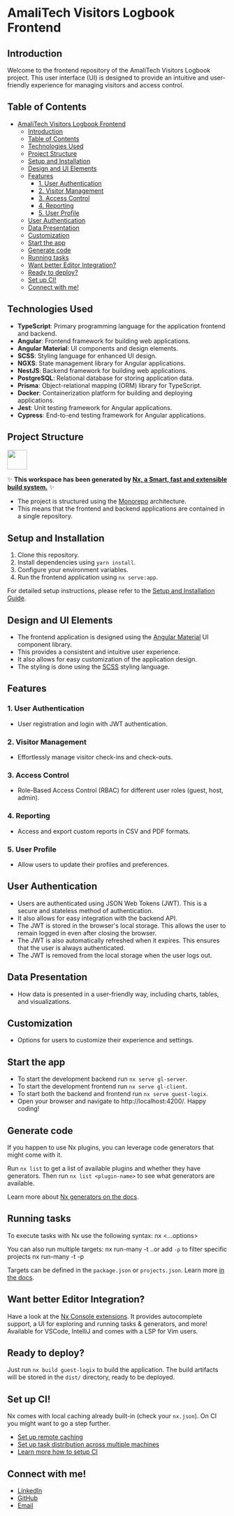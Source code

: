 # AmaliTech Visitors Logbook Frontend

## Introduction

Welcome to the frontend repository of the AmaliTech Visitors Logbook project. This user interface (UI) is designed to provide an intuitive and user-friendly experience for managing visitors and access control.

## Table of Contents

- [AmaliTech Visitors Logbook Frontend](#amalitech-visitors-logbook-frontend)
	- [Introduction](#introduction)
	- [Table of Contents](#table-of-contents)
	- [Technologies Used](#technologies-used)
	- [Project Structure](#project-structure)
	- [Setup and Installation](#setup-and-installation)
	- [Design and UI Elements](#design-and-ui-elements)
	- [Features](#features)
		- [1. User Authentication](#1-user-authentication)
		- [2. Visitor Management](#2-visitor-management)
		- [3. Access Control](#3-access-control)
		- [4. Reporting](#4-reporting)
		- [5. User Profile](#5-user-profile)
	- [User Authentication](#user-authentication)
	- [Data Presentation](#data-presentation)
	- [Customization](#customization)
	- [Start the app](#start-the-app)
	- [Generate code](#generate-code)
	- [Running tasks](#running-tasks)
	- [Want better Editor Integration?](#want-better-editor-integration)
	- [Ready to deploy?](#ready-to-deploy)
	- [Set up CI!](#set-up-ci)
	- [Connect with me!](#connect-with-me)

## Technologies Used

- **TypeScript**: Primary programming language for the application frontend and backend.
- **Angular**: Frontend framework for building web applications.
- **Angular Material**: UI components and design elements.
- **SCSS**: Styling language for enhanced UI design.
- **NGXS**: State management library for Angular applications.
- **NestJS**: Backend framework for building web applications.
- **PostgreSQL**: Relational database for storing application data.
- **Prisma**: Object-relational mapping (ORM) library for TypeScript.
- **Docker**: Containerization platform for building and deploying applications.
- **Jest**: Unit testing framework for Angular applications.
- **Cypress**: End-to-end testing framework for Angular applications.

## Project Structure

<a alt="Nx logo" href="https://nx.dev" target="_blank" rel="noreferrer"><img src="https://raw.githubusercontent.com/nrwl/nx/master/images/nx-logo.png" width="45"></a>

✨ **This workspace has been generated by [Nx, a Smart, fast and extensible build system.](https://nx.dev)** ✨

- The project is structured using the [Monorepo](https://en.wikipedia.org/wiki/Monorepo) architecture.
- This means that the frontend and backend applications are contained in a single repository.

## Setup and Installation

1. Clone this repository.
2. Install dependencies using `yarn install`.
3. Configure your environment variables.
4. Run the frontend application using `nx serve:app`.

For detailed setup instructions, please refer to the [Setup and Installation Guide](/docs/setup.md).

## Design and UI Elements

- The frontend application is designed using the [Angular Material](https://material.angular.io/) UI component library.
- This provides a consistent and intuitive user experience.
- It also allows for easy customization of the application design.
- The styling is done using the [SCSS](https://sass-lang.com/) styling language.

## Features

### 1. User Authentication

- User registration and login with JWT authentication.

### 2. Visitor Management

- Effortlessly manage visitor check-ins and check-outs.

### 3. Access Control

- Role-Based Access Control (RBAC) for different user roles (guest, host, admin).

### 4. Reporting

- Access and export custom reports in CSV and PDF formats.

### 5. User Profile

- Allow users to update their profiles and preferences.

## User Authentication

- Users are authenticated using JSON Web Tokens (JWT). This is a secure and stateless method of authentication.
- It also allows for easy integration with the backend API.
- The JWT is stored in the browser's local storage. This allows the user to remain logged in even after closing the browser.
- The JWT is also automatically refreshed when it expires. This ensures that the user is always authenticated.
- The JWT is removed from the local storage when the user logs out.

## Data Presentation

- How data is presented in a user-friendly way, including charts, tables, and visualizations.

## Customization

- Options for users to customize their experience and settings.

## Start the app

- To start the development backend run `nx serve gl-server`.
- To start the development frontend run `nx serve gl-client`.
- To start both the backend and frontend run `nx serve guest-logix`.
- Open your browser and navigate to http://localhost:4200/. Happy coding!


## Generate code

If you happen to use Nx plugins, you can leverage code generators that might come with it.

Run `nx list` to get a list of available plugins and whether they have generators. Then run `nx list <plugin-name>` to see what generators are available.

Learn more about [Nx generators on the docs](https://nx.dev/plugin-features/use-code-generators).

## Running tasks

To execute tasks with Nx use the following syntax:
nx <target> <project> <...options>


You can also run multiple targets:
nx run-many -t <target1> <target2>
..or add `-p` to filter specific projects
nx run-many -t <target1> <target2> -p <proj1> <proj2>

Targets can be defined in the `package.json` or `projects.json`. Learn more [in the docs](https://nx.dev/core-features/run-tasks).

## Want better Editor Integration?

Have a look at the [Nx Console extensions](https://nx.dev/nx-console). It provides autocomplete support, a UI for exploring and running tasks & generators, and more! Available for VSCode, IntelliJ and comes with a LSP for Vim users.

## Ready to deploy?

Just run `nx build guest-logix` to build the application. The build artifacts will be stored in the `dist/` directory, ready to be deployed.

## Set up CI!

Nx comes with local caching already built-in (check your `nx.json`). On CI you might want to go a step further.

- [Set up remote caching](https://nx.dev/core-features/share-your-cache)
- [Set up task distribution across multiple machines](https://nx.dev/nx-cloud/features/distribute-task-execution)
- [Learn more how to setup CI](https://nx.dev/recipes/ci)

## Connect with me!
- [LinkedIn](https://www.linkedin.com/in/theophilusgordon/)
- [GitHub](https://github.com/theophilusgordon)
- [Email](theophilusgordon@yahoo.com)
